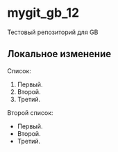 # mygit_gb_12
Тестовый репозиторий для GB

## Локальное изменение

Список:
1. Первый.
2. Второй.
3. Третий.

Второй список:
* Первый.
* Второй.
* Третий.

